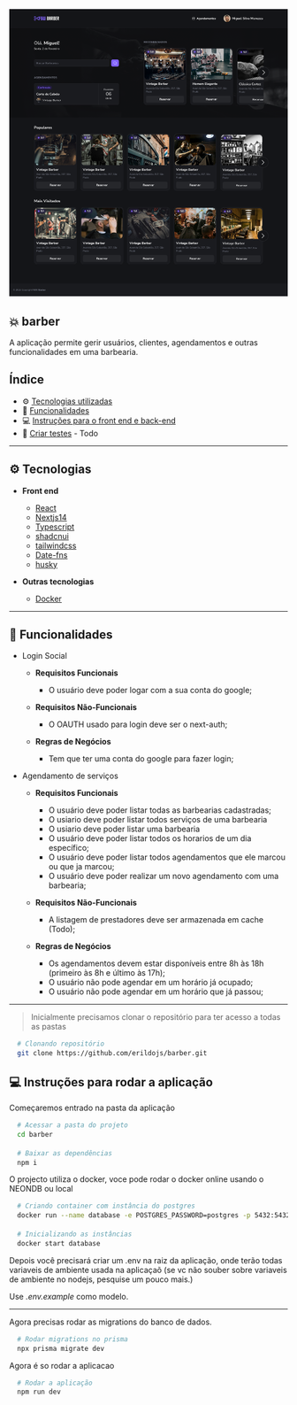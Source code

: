 <img alt="Mockup" src=".assets/cap.png">

## 💥 barber

A aplicação permite gerir usuários, clientes, agendamentos e outras funcionalidades em uma barbearia.

## Índice

- ⚙ [Tecnologias utilizadas](#-tecnologias)
- 🚀 [Funcionalidades](#-funcionalidades)
- 💻 [Instruções para o front end e back-end](#-instruções-para-o-frontend-e-back)
- 🐞 [Criar testes](#-criar-testes) - Todo

---

## ⚙ Tecnologias

- **Front end**

  - [React](https://reactjs.org/)
  - [Nextjs14](https://nextjs.org/)
  - [Typescript](https://www.typescriptlang.org/)
  - [shadcnui](https://ui.shadcn.com/)
  - [tailwindcss](https://tailwindcss.com/)
  - [Date-fns](https://date-fns.org/)
  - [husky](https://www.npmjs.com/package/husky)

- **Outras tecnologias**
  - [Docker](https://www.docker.com/)

---

## 🚀 Funcionalidades

- Login Social

  - **Requisitos Funcionais**

    - O usuário deve poder logar com a sua conta do google;

  - **Requisitos Não-Funcionais**

    - O OAUTH usado para login deve ser o next-auth;

  - **Regras de Negócios**
    - Tem que ter uma conta do google para fazer login;

- Agendamento de serviços

  - **Requisitos Funcionais**

    - O usuário deve poder listar todas as barbearias cadastradas;
    - O usiario deve poder listar todos serviços de uma barbearia
    - O usiario deve poder listar uma barbearia
    - O usuário deve poder listar todos os horarios de um dia específico;
    - O usuário deve poder listar todos agendamentos que ele marcou ou que ja marcou;
    - O usuário deve poder realizar um novo agendamento com uma barbearia;

  - **Requisitos Não-Funcionais**

    - A listagem de prestadores deve ser armazenada em cache (Todo);

  - **Regras de Negócios**
    - Os agendamentos devem estar disponíveis entre 8h às 18h (primeiro às 8h e último às 17h);
    - O usuário não pode agendar em um horário já ocupado;
    - O usuário não pode agendar em um horário que já passou;

---

> Inicialmente precisamos clonar o repositório para ter acesso a todas as pastas

```bash
  # Clonando repositório
  git clone https://github.com/erildojs/barber.git
```

## 💻 Instruções para rodar a aplicação

Começaremos entrado na pasta da aplicação

```bash
  # Acessar a pasta do projeto
  cd barber

  # Baixar as dependências
  npm i

```

O projecto utiliza o docker, voce pode rodar o docker online usando o NEONDB ou local

```bash
  # Criando container com instância do postgres
  docker run --name database -e POSTGRES_PASSWORD=postgres -p 5432:5432 -d postgres

  # Inicializando as instâncias
  docker start database

```

Depois você precisará criar um .env na raiz da aplicação, onde terão todas variaveis de ambiente usada na aplicaçaõ (se vc não souber sobre variaveis de ambiente no nodejs, pesquise um pouco mais.)

Use _.env.example_ como modelo.

---

Agora precisas rodar as migrations do banco de dados.

```bash
  # Rodar migrations no prisma
  npx prisma migrate dev

```

Agora é so rodar a aplicacao

```bash
  # Rodar a aplicação
  npm run dev

```

